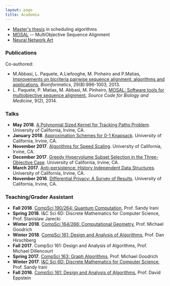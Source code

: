 ```yaml
---
layout: page
title: Academia
---
```



* [Master's thesis](projects/thesis/) in scheduling algorithms
* [MOSAL](projects/mosal/) -- MultiObjective Sequence Alignment
* [Neural Network Art](projects/nnart)


### Publications

Co-authored:

* M.Abbasi, L. Paquete, A.Liefooghe, M. Pinheiro and P.Matias, [Improvements on bicriteria pairwise sequence alignment: algorithms and applications](http://dx.doi.org/10.1093/bioinformatics/btt098), _Bioinformatics_, 29(8):996-1003, 2013.
* L. Paquete, P. Matias, M. Abbasi, M. Pinheiro, [MOSAL: Software tools for multiobjective sequence alignment](http://dx.doi.org/10.1186/1751-0473-9-2), _Source Code for Biology and Medicine_, 9(2), 2014.


### Talks

* **May 2018**. [A Polynomial Sized Kernel for Tracking Paths Problem](https://www.ics.uci.edu/~theory/269/180518.html).
University of California, Irvine, CA.
* **January 2018**. [Approximation Schemes for 0-1 Knapsack](https://www.ics.uci.edu/~theory/269/180126.html).
University of California, Irvine, CA.
* **November 2017**. [Algorithms for Speed Scaling](https://www.ics.uci.edu/~theory/269/171201b.html).
University of California, Irvine, CA.
* **December 2017**. [Greedy Hypervolume Subset Selection in the Three-Objective
Case]( https://www.ics.uci.edu/~theory/269/170428.html).
University of California, Irvine, CA.
* **March 2017**. [Anti-persistence: History Independent Data Structures](https://www.ics.uci.edu/~theory/269/170310.html).
University of California, Irvine, CA.
* **November 2016**. [Differential Privacy: A Survey of Results](https://www.ics.uci.edu/~theory/269/161118.html).
University of California, Irvine, CA.

### Teaching/Grader Assistant

* **Fall 2018**. [CompSci 190/264: Quantum Computation](https://www.ics.uci.edu/~irani/f18-quantum/),
  Prof. Sandy Irani
* **Spring 2018**. I&C Sci 6D: Discrete Mathematics for Computer Science, Prof. Stanislaw Jarecki
* **Winter 2018**. [CompSci 164/266: Computational Geometry](https://www.ics.uci.edu/~goodrich/teach/geom/), Prof. Michael Goodrich
* **Winter 2018**. [CompSci 161: Design and Analysis of
  Algorithms](https://www.ics.uci.edu/~dan/class/161/index.html), Prof. Dan Hirschberg
* **Fall 2017**. CompSci 161: Design and Analysis of Algorithms, Prof. Michael Dillencourt
* **Spring 2017**. [CompSci 163: Graph Algorithms](https://www.ics.uci.edu/~goodrich/teach/graph/),
  Prof. Michael Goodrich
* **Winter 2017**. [I&C Sci 6D: Discrete Mathematics for Computer
  Science](https://www.ics.uci.edu/~irani/w17-6D/6D), Prof. Sandy Irani
* **Fall 2016**. [CompSci 161: Design and Analysis of
  Algorithms](https://www.ics.uci.edu/~eppstein/161/), Prof. David Eppstein
